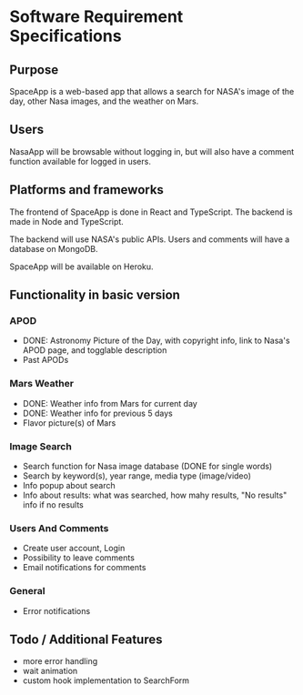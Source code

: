 # Software Requirement Specifications

## Purpose

SpaceApp is a web-based app that allows a search for NASA's image of the day, other Nasa images, and the weather on Mars.

## Users

NasaApp will be browsable without logging in, but will also have a comment function available for logged in users.

## Platforms and frameworks
The frontend of SpaceApp is done in React and TypeScript. The backend is made in Node and TypeScript.

The backend will use NASA's public APIs. Users and comments will have a database on MongoDB.

SpaceApp will be available on Heroku.

## Functionality in basic version
### APOD
- DONE: Astronomy Picture of the Day, with copyright info, link to Nasa's APOD page, and togglable description
- Past APODs

### Mars Weather
- DONE: Weather info from Mars for current day
- DONE: Weather info for previous 5 days
- Flavor picture(s) of Mars

### Image Search
- Search function for Nasa image database (DONE for single words)
- Search by keyword(s), year range, media type (image/video)
- Info popup about search
- Info about results: what was searched, how mahy results, "No results" info if no results

### Users And Comments
- Create user account, Login
- Possibility to leave comments
- Email notifications for comments

### General
- Error notifications


## Todo / Additional Features
- more error handling
- wait animation
- custom hook implementation to SearchForm